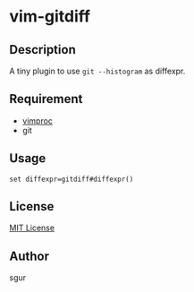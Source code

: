 vim-gitdiff
===========

Description
-----------

A tiny plugin to use `git --histogram` as diffexpr.

Requirement
-----------

* [vimproc](https://github.com/Shougo/vimproc.vim)
* git

Usage
-----

```vim
set diffexpr=gitdiff#diffexpr()
```

License
-------

[MIT License](LICENSE)

Author
------

sgur
